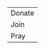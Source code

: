 
<table>
    <tr>
        <td>
            <a class="home_button" id="donate">
                <div class="background_yellow home_button_header left">
                    <div class="home_button_info">Donate</div>
                </div>
                <div class="background_white text_black reset center">
                    <div class="home_button_description"></div>
                </div>
            </a>
        </td>
    </tr>
    <tr>
        <td>
            <a class="home_button" id="join">
                <div class="background_yellow home_button_header left">
                    <div class="home_button_info">Join</div>
                </div>
                <div class="background_white text_black reset center">
                    <div class="home_button_description"></div>
                </div>
            </a>
        </td>
    </tr>
    <tr>
        <td>
            <a class="home_button" id="pray">
                <div class="background_yellow home_button_header left">
                    <div class="home_button_info">Pray</div>
                </div>
                <div class="background_white text_black reset center">
                    <div class="home_button_description"></div>
                </div>
            </a>
        </td>
    </tr>
</table>
